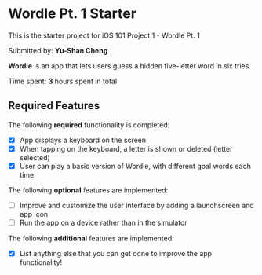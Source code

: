 # Wordle Pt. 1 Starter

This is the starter project for iOS 101 Project 1 - Wordle Pt. 1

Submitted by: **Yu-Shan Cheng**

**Wordle** is an app that lets users guess a hidden five-letter word in six tries.

Time spent: **3** hours spent in total

## Required Features

The following **required** functionality is completed:

- [X] App displays a keyboard on the screen
- [X] When tapping on the keyboard, a letter is shown or deleted (letter selected)
- [X] User can play a basic version of Wordle, with different goal words each time

The following **optional** features are implemented:

- [ ] Improve and customize the user interface by adding a launchscreen and app icon
- [ ] Run the app on a device rather than in the simulator

The following **additional** features are implemented:

- [X] List anything else that you can get done to improve the app functionality!


